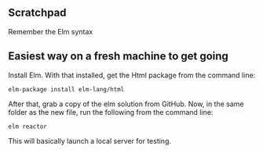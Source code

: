 ## Scratchpad
Remember the Elm syntax
## Easiest way on a fresh machine to get going
Install Elm. With that installed, get the Html package from the command line:

    elm-package install elm-lang/html

After that, grab a copy of the elm solution from GitHub. Now, in the same folder as the new file, run the following from the command line:

    elm reactor

This will basically launch a local server for testing.